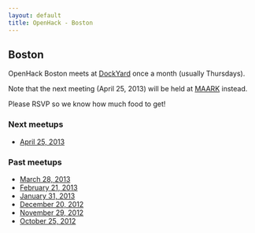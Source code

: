 ```yaml
---
layout: default
title: OpenHack - Boston
---
```


## Boston

OpenHack Boston meets at [DockYard](http://dockyard.com) once a month (usually Thursdays). 

Note that the next meeting (April 25, 2013) will be held at [MAARK](http://www.maark.com) instead. 

Please RSVP so we know how much food to get!

### Next meetups

* [April 25, 2013](https://guestlistapp.com/events/160761)

### Past meetups

* [March 28, 2013](https://guestlistapp.com/events/150240)
* [February 21, 2013](https://guestlistapp.com/events/150231)
* [January 31, 2013](https://guestlistapp.com/events/145317)
* [December 20, 2012](https://guestlistapp.com/events/138702)
* [November 29, 2012](https://guestlistapp.com/events/132555)
* [October 25, 2012](http://reefpoints.dockyard.com/community/2012/10/26/openhack-boston.html)
